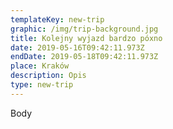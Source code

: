 ```yaml
---
templateKey: new-trip
graphic: /img/trip-background.jpg
title: Kolejny wyjazd bardzo póxno
date: 2019-05-16T09:42:11.973Z
endDate: 2019-05-18T09:42:11.973Z
place: Kraków
description: Opis
type: new-trip
---
```

Body
